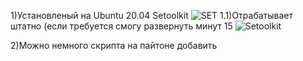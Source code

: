 1)Установленый на Ubuntu 20.04 Setoolkit
![SET](https://github.com/user-attachments/assets/b015e803-81bd-46cd-a630-2e7ad26ed207)
1.1)Отрабатывает штатно (если требуется смогу развернуть минут 15
![Setoolkit](https://github.com/user-attachments/assets/fcde9ba6-c2ab-4336-aa8e-9d6ae9453977)

2)Можно немного скрипта на пайтоне добавить 
